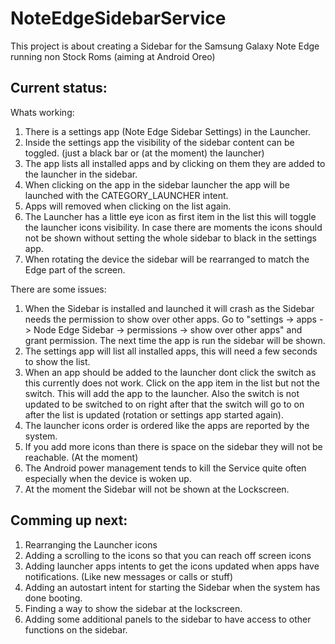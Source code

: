 # NoteEdgeSidebarService
This project is about creating a Sidebar for the Samsung Galaxy Note Edge running non Stock Roms (aiming at Android Oreo)

Current status:
---------------
Whats working:
1. There is a settings app (Note Edge Sidebar Settings) in the Launcher.
2. Inside the settings app the visibility of the sidebar content can be toggled. (just a black bar or (at the moment) the launcher)
3. The app lists all installed apps and by clicking on them they are added to the launcher in the sidebar.
4. When clicking on the app in the sidebar launcher the app will be launched with the CATEGORY_LAUNCHER intent.
5. Apps will removed when clicking on the list again.
6. The Launcher has a little eye icon as first item in the list this will toggle the launcher icons visibility. In case there are moments the icons should not be shown without setting the whole sidebar to black in the settings app.
7. When rotating the device the sidebar will be rearranged to match the Edge part of the screen.

There are some issues:
1. When the Sidebar is installed and launched it will crash as the Sidebar needs the permission to show over other apps. Go to "settings -> apps -> Node Edge Sidebar -> permissions -> show over other apps" and grant permission. The next time the app is run the sidebar will be shown.
2. The settings app will list all installed apps, this will need a few seconds to show the list.
3. When an app should be added to the launcher dont click the switch as this currently does not work. Click on the app item in the list but not the switch. This will add the app to the launcher. Also the switch is not updated to be switched to on right after that the switch will go to on after the list is updated (rotation or settings app started again).
4. The launcher icons order is ordered like the apps are reported by the system.
5. If you add more icons than there is space on the sidebar they will not be reachable. (At the moment)
6. The Android power management tends to kill the Service quite often especially when the device is woken up.
7. At the moment the Sidebar will not be shown at the Lockscreen.

Comming up next:
----------------
1. Rearranging the Launcher icons
2. Adding a scrolling to the icons so that you can reach off screen icons
3. Adding launcher apps intents to get the icons updated when apps have notifications. (Like new messages or calls or stuff)
4. Adding an autostart intent for starting the Sidebar when the system has done booting.
5. Finding a way to show the sidebar at the lockscreen.
6. Adding some additional panels to the sidebar to have access to other functions on the sidebar.
